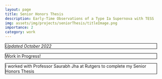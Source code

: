 ```yaml
---
layout: page
title: Senior Honors Thesis
description: Early-Time Observations of a Type Ia Supernova with TESS
img: assets/img/projects/seniorThesis/titleImage.png
importance: 2
category: work
---
```


*Updated October 2022*

Work in Progress!

<style type="text/css">
  p {
    border: 1px solid black;
  }
</style>

I worked with Professor Saurabh Jha at Rutgers to complete my Senior Honors Thesis